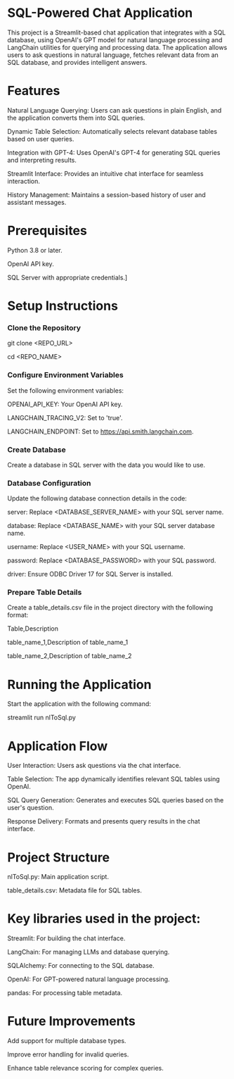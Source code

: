 # SQL-Powered Chat Application
This project is a Streamlit-based chat application that integrates with a SQL database, using OpenAI's GPT model for natural language processing and LangChain utilities for querying and processing data. The application allows users to ask questions in natural language, fetches relevant data from an SQL database, and provides intelligent answers.

# Features

Natural Language Querying: Users can ask questions in plain English, and the application converts them into SQL queries.

Dynamic Table Selection: Automatically selects relevant database tables based on user queries.

Integration with GPT-4: Uses OpenAI's GPT-4 for generating SQL queries and interpreting results.

Streamlit Interface: Provides an intuitive chat interface for seamless interaction.

History Management: Maintains a session-based history of user and assistant messages.

# Prerequisites

Python 3.8 or later.

OpenAI API key.

SQL Server with appropriate credentials.]

# Setup Instructions

### Clone the Repository
   
   git clone <REPO_URL>

   cd <REPO_NAME>


### Configure Environment Variables

Set the following environment variables:

OPENAI_API_KEY: Your OpenAI API key.

LANGCHAIN_TRACING_V2: Set to 'true'.

LANGCHAIN_ENDPOINT: Set to https://api.smith.langchain.com.

### Create Database

Create a database in SQL server with the data you would like to use.

### Database Configuration

Update the following database connection details in the code:

server: Replace <DATABASE_SERVER_NAME> with your SQL server name.

database: Replace <DATABASE_NAME> with your SQL server database name.

username: Replace <USER_NAME> with your SQL username.

password: Replace <DATABASE_PASSWORD> with your SQL password.

driver: Ensure ODBC Driver 17 for SQL Server is installed.

### Prepare Table Details

Create a table_details.csv file in the project directory with the following format:

Table,Description

table_name_1,Description of table_name_1

table_name_2,Description of table_name_2

# Running the Application

Start the application with the following command:

streamlit run nlToSql.py

# Application Flow

User Interaction: Users ask questions via the chat interface.

Table Selection: The app dynamically identifies relevant SQL tables using OpenAI.

SQL Query Generation: Generates and executes SQL queries based on the user's question.

Response Delivery: Formats and presents query results in the chat interface.

# Project Structure

nlToSql.py: Main application script.

table_details.csv: Metadata file for SQL tables.

# Key libraries used in the project:

Streamlit: For building the chat interface.

LangChain: For managing LLMs and database querying.

SQLAlchemy: For connecting to the SQL database.

OpenAI: For GPT-powered natural language processing.

pandas: For processing table metadata.

# Future Improvements

Add support for multiple database types.

Improve error handling for invalid queries.

Enhance table relevance scoring for complex queries.


